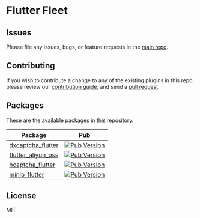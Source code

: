 # Flutter Fleet

## Issues

Please file any issues, bugs, or feature requests in the [main repo](https://github.com/FlutterFleet/FlutterFleet/issues/new).

## Contributing

If you wish to contribute a change to any of the existing plugins in this repo,
please review our [contribution guide](https://github.com/FlutterFleet/FlutterFleet/blob/main/.github/CONTRIBUTING.md),
and send a [pull request](https://github.com/FlutterFleet/FlutterFleet/pulls).

## Packages
These are the available packages in this repository.

| Package                                           | Pub                                                                                          |
|---------------------------------------------------|----------------------------------------------------------------------------------------------|
| [dxcaptcha_flutter](./packages/dxcaptcha_flutter) | [![Pub Version](https://img.shields.io/pub/v/dxcaptcha_flutter)](https://pub.dev/packages/dxcaptcha_flutter)  |
| [flutter_aliyun_oss](./packages/flutter_aliyun_oss)               | [![Pub Version](https://img.shields.io/pub/v/flutter_aliyun_oss)](https://pub.dev/packages/flutter_aliyun_oss)  |
| [hcaptcha_flutter](./packages/hcaptcha_flutter)   | [![Pub Version](https://img.shields.io/pub/v/hcaptcha_flutter)](https://pub.dev/packages/hcaptcha_flutter) |
| [minio_flutter](./packages/minio_flutter)   | [![Pub Version](https://img.shields.io/pub/v/minio_flutter)](https://pub.dev/packages/minio_flutter) |

## License

MIT
